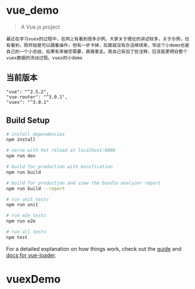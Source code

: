 # vue_demo

> A Vue.js project

```
最近在学习vuex的过程中，在网上有看到很多示例，大家关于理论的讲述较多，关于示例，也有看到，刚开始是可以跟着操作，但有一步卡掉，后面就没有办法继续来，写这个小demo也是自己的一个小总结，如果有幸被您需要，直接拿走。我自己有加了些注释，应该能更明白整个vuex数据的流动过程。vuex的小demo
```
## 当前版本

    "vue": "^2.5.2",
    "vue-router": "^3.0.1",
    "vuex": "^3.0.1"


## Build Setup

``` bash
# install dependencies
npm install

# serve with hot reload at localhost:8088
npm run dev

# build for production with minification
npm run build

# build for production and view the bundle analyzer report
npm run build --report

# run unit tests
npm run unit

# run e2e tests
npm run e2e

# run all tests
npm test
```

For a detailed explanation on how things work, check out the [guide](http://vuejs-templates.github.io/webpack/) and [docs for vue-loader](http://vuejs.github.io/vue-loader).
# vuexDemo

